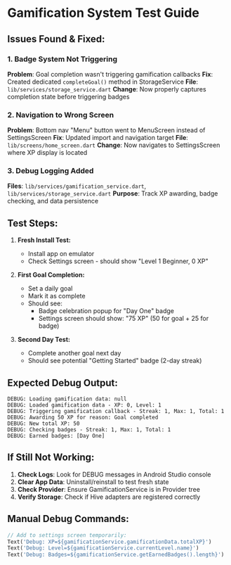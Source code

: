 # Gamification System Test Guide

## Issues Found & Fixed:

### 1. **Badge System Not Triggering**
**Problem**: Goal completion wasn't triggering gamification callbacks
**Fix**: Created dedicated `completeGoal()` method in StorageService
**File**: `lib/services/storage_service.dart` 
**Change**: Now properly captures completion state before triggering badges

### 2. **Navigation to Wrong Screen**
**Problem**: Bottom nav "Menu" button went to MenuScreen instead of SettingsScreen
**Fix**: Updated import and navigation target
**File**: `lib/screens/home_screen.dart`
**Change**: Now navigates to SettingsScreen where XP display is located

### 3. **Debug Logging Added**
**Files**: `lib/services/gamification_service.dart`, `lib/services/storage_service.dart`
**Purpose**: Track XP awarding, badge checking, and data persistence

## Test Steps:

1. **Fresh Install Test:**
   - Install app on emulator
   - Check Settings screen - should show "Level 1 Beginner, 0 XP"

2. **First Goal Completion:**
   - Set a daily goal
   - Mark it as complete
   - Should see:
     - Badge celebration popup for "Day One" badge
     - Settings screen should show: "75 XP" (50 for goal + 25 for badge)

3. **Second Day Test:**
   - Complete another goal next day
   - Should see potential "Getting Started" badge (2-day streak)

## Expected Debug Output:
```
DEBUG: Loading gamification data: null
DEBUG: Loaded gamification data - XP: 0, Level: 1
DEBUG: Triggering gamification callback - Streak: 1, Max: 1, Total: 1
DEBUG: Awarding 50 XP for reason: Goal completed
DEBUG: New total XP: 50
DEBUG: Checking badges - Streak: 1, Max: 1, Total: 1
DEBUG: Earned badges: [Day One]
```

## If Still Not Working:

1. **Check Logs**: Look for DEBUG messages in Android Studio console
2. **Clear App Data**: Uninstall/reinstall to test fresh state
3. **Check Provider**: Ensure GamificationService is in Provider tree
4. **Verify Storage**: Check if Hive adapters are registered correctly

## Manual Debug Commands:
```dart
// Add to settings screen temporarily:
Text('Debug: XP=${gamificationService.gamificationData.totalXP}')
Text('Debug: Level=${gamificationService.currentLevel.name}')
Text('Debug: Badges=${gamificationService.getEarnedBadges().length}')
``` 